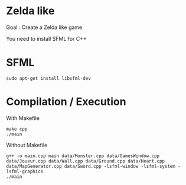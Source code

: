 # Zelda like
Goal : Create a Zelda like game

You need to install SFML for C++

# SFML
```
sudo apt-get install libsfml-dev
```

# Compilation / Execution
With Makefile
```
make cpp
./main
```
Without Makefile
```
g++ -o main.cpp main data/Monster.cpp data/GamesWindow.cpp data/Joueur.cpp data/Wall.cpp data/Ground.cpp data/Heart.cpp data/MapGenerator.cpp data/Sword.cpp -lsfml-window -lsfml-system -lsfml-graphics
./main
```